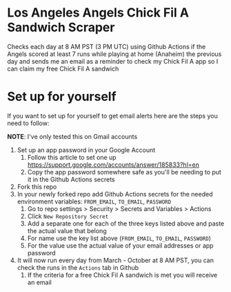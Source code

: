 # Los Angeles Angels Chick Fil A Sandwich Scraper
Checks each day at 8 AM PST (3 PM UTC) using Github Actions if the Angels scored at least 7 runs while playing at home (Anaheim) the previous day and sends me an email as a reminder to check my Chick Fil A app so I can claim my free Chick Fil A sandwich

# Set up for yourself
If you want to set up for yourself to get email alerts here are the steps you need to follow:

**NOTE**: I've only tested this on Gmail accounts

1. Set up an app password in your Google Account
    1. Follow this article to set one up https://support.google.com/accounts/answer/185833?hl=en
    2. Copy the app password somewhere safe as you'll be needing to put it in the Github Actions secrets
3. Fork this repo
4. In your newly forked repo add Github Actions secrets for the needed environment variables: `FROM_EMAIL`, `TO_EMAIL`, `PASSWORD`
    1. Go to repo settings > Security > Secrets and Variables > Actions
    2. Click `New Repository Secret`
    3. Add a separate one for each of the three keys listed above and paste the actual value that belong
    4. For name use the key list above (`FROM_EMAIL`, `TO_EMAIL`, `PASSWORD`)
    5. For the value use the actual value of your email addresses or app password
5. It will now run every day from March - October at 8 AM PST, you can check the runs in the `Actions` tab in Github
    1. If the criteria for a free Chick Fil A sandwich is met you will receive an email
